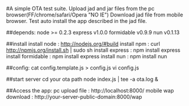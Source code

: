 #A simple OTA test suite.
Upload jad and jar files from the pc browser(FF/chrome/safari/Opera "NO IE")
Download jad file from mobile browser. Test auto install the app described in the jad file.

##depends:
    node >= 0.2.3
    express v1.0.0
    formidable v0.9.9
    nun v0.1.13

##install
    install node        : http://nodejs.org/#build
    install npm         : curl http://npmjs.org/install.sh | sudo sh
    install express     : npm install express
    install formidable  : npm install express
    install nun         : npm install nun

##config:
    cat config.template.js > config.js
    vi config.js

##start server
    cd your ota path
    node index.js | tee -a ota.log &

##Access the app:
    pc upload file      : http://localhost:8000/
    mobile wap download : http://your-server-public-domain:8000/wap

